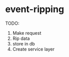 event-ripping
=============

TODO:
  1. Make request
  2. Rip data
  3. store in db
  4. Create service layer 
